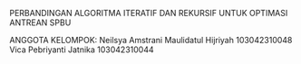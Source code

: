 PERBANDINGAN ALGORITMA ITERATIF DAN REKURSIF UNTUK OPTIMASI ANTREAN SPBU

ANGGOTA KELOMPOK:
Neilsya Amstrani Maulidatul Hijriyah		103042310048
Vica Pebriyanti Jatnika 				        103042310044
